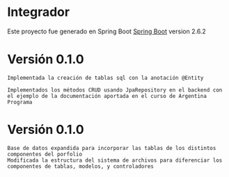 # Integrador

Este proyecto fue generado en Spring Boot [Spring Boot](https://spring.io/projects/spring-boot) version 2.6.2

# Versión 0.1.0
	
	Implementada la creación de tablas sql con la anotación @Entity
	
	Implementados los métodos CRUD usando JpaRepository en el backend con el ejemplo de la documentación aportada en el curso de Argentina Programa

# Versión 0.1.0

	Base de datos expandida para incorporar las tablas de los distintos componentes del porfolio
	Modificada la estructura del sistema de archivos para diferenciar los componentes de tablas, modelos, y controladores
